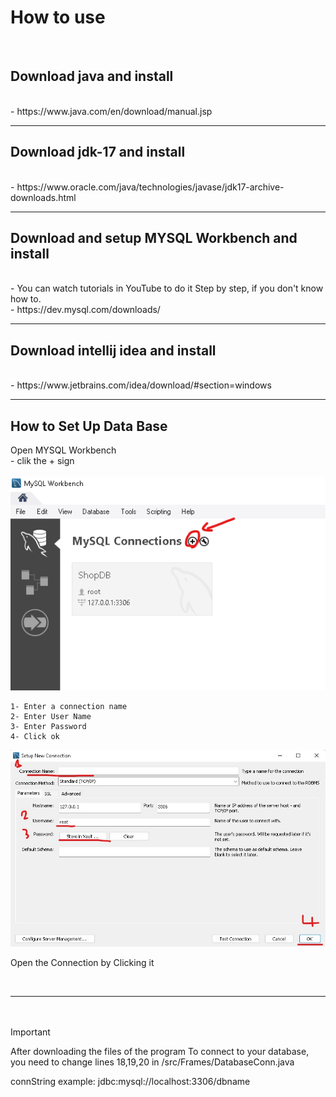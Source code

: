 

# How to use 
<br/>

## Download java and install
<br/>
- https://www.java.com/en/download/manual.jsp
<br/>
<hr/>

## Download jdk-17 and install

<br/>
- https://www.oracle.com/java/technologies/javase/jdk17-archive-downloads.html
<br/><hr/>

## Download and setup MYSQL Workbench and install
<br/>
- You can watch tutorials in YouTube  to do it Step by step, if you don't know how to. 
<br/>
- https://dev.mysql.com/downloads/
<br/><hr/>

## Download intellij idea and install
<br/>
- https://www.jetbrains.com/idea/download/#section=windows
<br/><hr/>

## How to Set Up Data Base

Open MYSQL Workbench
<br/>
    - clik the + sign     
    <br/>
![plus_sign](ss/plus_sign.png)

    1- Enter a connection name
    2- Enter User Name
    3- Enter Password
    4- Click ok
![](ss/newConn.jpg)

Open the Connection by Clicking it




<br/><hr/>

<br/><br/>
Important


After downloading the files of the program 
To connect to your database, you need to change lines 18,19,20 in /src/Frames/DatabaseConn.java


connString example:
jdbc:mysql://localhost:3306/dbname
